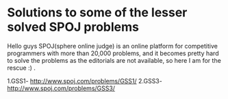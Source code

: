 # Solutions to some of the lesser solved SPOJ problems
Hello guys SPOJ(sphere online judge) is an online platform for competitive programmers with more than 20,000 problems, and it becomes pretty hard to solve the problems as the editorials are not available, so here I am for the rescue :) .

1.GSS1- http://www.spoj.com/problems/GSS1/ 
2.GSS3- http://www.spoj.com/problems/GSS3/
